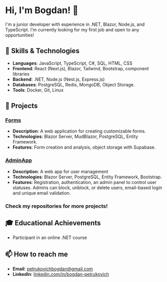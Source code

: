 # Hi, I'm Bogdan! 👋

I'm a junior developer with experience in
.NET, Blazor, Node.js, and TypeScript.
I'm currently looking for my first job and open to any opportunities!

## 🔧 Skills & Technologies

- **Languages**: JavaScript, TypeScript, C#, SQL, HTML, CSS
- **Frontend**: React (Next.js), Blazor, Tailwind, Bootstrap, component libraries
- **Backend**: .NET, Node.js (Nest.js, Express.js)
- **Databases**: PostgreSQL, Redis, MongoDB, Object Storage.
- **Tools**: Docker, Git, Linux

## 💼 Projects

### [Forms](https://github.com/Viorbrint/Forms)

- **Description**: A web application for creating customizable forms.
- **Technologies**: Blazor Server, MudBlazor, PostgreSQL, Entity Framework.
- **Features**: Form creation and analysis, object storage with Supabase.

### [AdminApp](https://github.com/Viorbrint/admin-app)

- **Description**: A web app for user management
- **Technologies**: Blazor Server, PostgreSQL, Entity Framework, Bootstrap.
- **Features**: Registration, authentication,
  an admin panel to control user statuses.
  Admins can block, unblock, or delete users,
  email-based login and unique email validation.

### Check my repositories for more projects!

## 🎓 Educational Achievements

- Participant in an online .NET course

## 📫 How to reach me

- **Email**: [petrukovichbogdan@gmail.com](mailto:petrukovichbogdan@gmail.com)
- **LinkedIn**: [linkedin.com/in/bogdan-petrukovich](https://www.linkedin.com/in/bogdan-petrukovich/)

<!--
**Viorbrint/Viorbrint** is a ✨ _special_ ✨ repository because its `README.md` (this file) appears on your GitHub profile.

Here are some ideas to get you started:

- 🔭 I’m currently working on ...
- 🌱 I’m currently learning ...
- 👯 I’m looking to collaborate on ...
- 🤔 I’m looking for help with ...
- 💬 Ask me about ...
- 📫 How to reach me: ...
- 😄 Pronouns: ...
- ⚡ Fun fact: ...
-->
